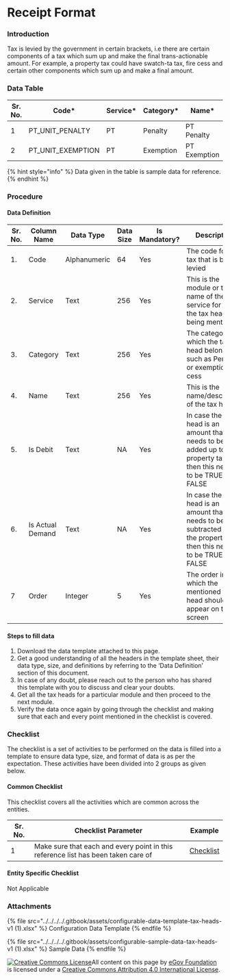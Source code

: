 # Receipt Format

### Introduction

Tax is levied by the government in certain brackets, i.e there are certain components of a tax which sum up and make the final trans-actionable amount. For example, a property tax could have swatch-ta tax, fire cess and certain other components which sum up and make a final amount.

### Data Table

| Sr. No. | Code\*              | Service\* | Category\* | Name\*       | Is Debit\* | Is Actual Demand\* | Order\* |
| ------- | ------------------- | --------- | ---------- | ------------ | ---------- | ------------------ | ------- |
| 1       | PT\_UNIT\_PENALTY   | PT        | Penalty    | PT Penalty   | FALSE      | FALSE              | 1       |
| 2       | PT\_UNIT\_EXEMPTION | PT        | Exemption  | PT Exemption | TRUE       | TRUE               | 2       |

{% hint style="info" %}
Data given in the table is sample data for reference.
{% endhint %}

### Procedure

#### Data Definition

| Sr. No. | Column Name      | Data Type    | Data Size | Is Mandatory? | Description                                                                                                                |
| ------- | ---------------- | ------------ | --------- | ------------- | -------------------------------------------------------------------------------------------------------------------------- |
| 1.      | Code             | Alphanumeric | 64        | Yes           | The code for the tax that is being levied                                                                                  |
| 2.      | Service          | Text         | 256       | Yes           | This is the module or the name of the service for which the tax head is being mentioned                                    |
| 3.      | Category         | Text         | 256       | Yes           | The category to which the tax head belongs such as Penalty or exemption or cess                                            |
| 4.      | Name             | Text         | 256       | Yes           | This is the name/description of the tax head                                                                               |
| 5.      | Is Debit         | Text         | NA        | Yes           | In case the tax head is an amount that needs to be added up to the property tax, then this needs to be TRUE else FALSE     |
| 6.      | Is Actual Demand | Text         | NA        | Yes           | In case the tax head is an amount that needs to be subtracted from the property tax, then this needs to be TRUE else FALSE |
| 7       | Order            | Integer      | 5         | Yes           | The order in which the mentioned tax head should appear on the screen                                                      |

#### Steps to fill data

1. Download the data template attached to this page.
2. Get a good understanding of all the headers in the template sheet, their data type, size, and definitions by referring to the ‘Data Definition’ section of this document.
3. In case of any doubt, please reach out to the person who has shared this template with you to discuss and clear your doubts.
4. Get all the tax heads for a particular module and then proceed to the next module.
5. Verify the data once again by going through the checklist and making sure that each and every point mentioned in the checklist is covered.

### Checklist

The checklist is a set of activities to be performed on the data is filled into a template to ensure data type, size, and format of data is as per the expectation. These activities have been divided into 2 groups as given below.

#### Common Checklist

This checklist covers all the activities which are common across the entities.

| Sr. No. | Checklist Parameter                                                               | Example                                    |
| ------- | --------------------------------------------------------------------------------- | ------------------------------------------ |
| 1       | Make sure that each and every point in this reference list has been taken care of | [Checklist](../common-config/checklist.md) |

#### Entity Specific Checklist

Not Applicable

### Attachments

{% file src="../../../../.gitbook/assets/configurable-data-template-tax-heads-v1 (1).xlsx" %}
Configuration Data Template&#x20;
{% endfile %}

{% file src="../../../../.gitbook/assets/configurable-sample-data-tax-heads-v1 (1).xlsx" %}
Sample Data
{% endfile %}

[![Creative Commons License](https://i.creativecommons.org/l/by/4.0/80x15.png)​](http://creativecommons.org/licenses/by/4.0/)All content on this page by [eGov Foundation](https://egov.org.in/) is licensed under a [Creative Commons Attribution 4.0 International License](http://creativecommons.org/licenses/by/4.0/).
